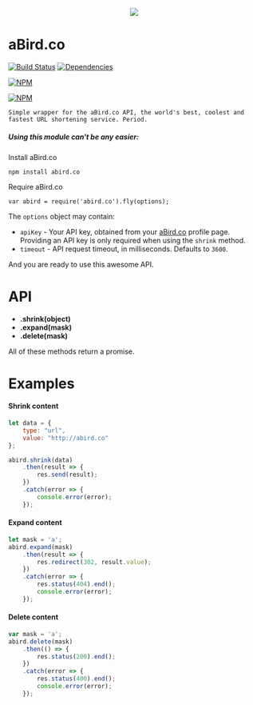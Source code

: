 <div align="center" style="margin:30px 0 40px">
	<img src="http://www.analogbird.com/static/img/playground/abird.co.png"/>
</div>

aBird.co
===============

[![Build Status](https://travis-ci.org/Analogbird/aBird.co.svg)](https://travis-ci.org/Analogbird/aBird.co)
[![Dependencies](https://david-dm.org/Analogbird/aBird.co.png)](https://david-dm.org/Analogbird/aBird.co)

[![NPM](https://nodei.co/npm/abird.co.png?downloads=true&stars=true)](https://nodei.co/npm/abird.co/)

[![NPM](https://nodei.co/npm-dl/abird.co.png)](https://nodei.co/npm/abird.co/)

```
Simple wrapper for the aBird.co API, the world's best, coolest and fastest URL shortening service. Period.
```

##### Using this module can't be any easier:

Install aBird.co

```
npm install abird.co
```

Require aBird.co

```
var abird = require('abird.co').fly(options);
```

The `options` object may contain:

* `apiKey` - Your API key, obtained from your [aBird.co](https://account.aBird.co) profile page. Providing an API key is only required when using the `shrink` method.
* `timeout` - API request timeout, in milliseconds. Defaults to `3600`. 


And you are ready to use this awesome API.


API
===============

- **.shrink(object)**
- **.expand(mask)**
- **.delete(mask)**

All of these methods return a promise.


Examples
===============

#### Shrink content

```javascript
let data = {
	type: "url",
	value: "http://abird.co"
};

abird.shrink(data)
    .then(result => {
        res.send(result);
    })
    .catch(error => {
        console.error(error);
    });
```


#### Expand content

```javascript
let mask = 'a';
abird.expand(mask)
    .then(result => {
        res.redirect(302, result.value);
    })
    .catch(error => {
        res.status(404).end();
        console.error(error);
    });
```


#### Delete content

```javascript
var mask = 'a';
abird.delete(mask)
    .then(() => {
        res.status(200).end();
    })
    .catch(error => {
        res.status(400).end();
        console.error(error);
    });
```

